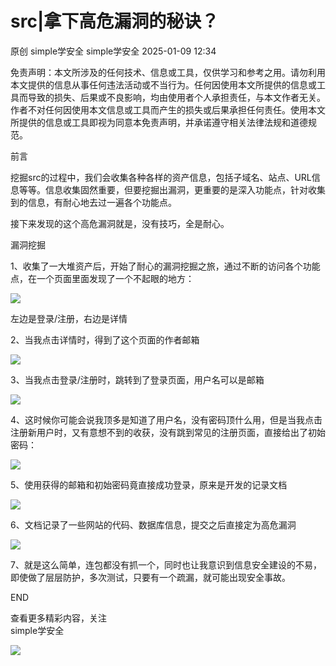 #  src|拿下高危漏洞的秘诀？   
原创 simple学安全  simple学安全   2025-01-09 12:34  
  
免责声明：本文所涉及的任何技术、信息或工具，仅供学习和参考之用。请勿利用本文提供的信息从事任何违法活动或不当行为。任何因使用本文所提供的信息或工具而导致的损失、后果或不良影响，均由使用者个人承担责任，与本文作者无关。作者不对任何因使用本文信息或工具而产生的损失或后果承担任何责任。使用本文所提供的信息或工具即视为同意本免责声明，并承诺遵守相关法律法规和道德规范。  
  
前言  
  
挖掘src的过程中，我们会收集各种各样的资产信息，包括子域名、站点、URL信息等等。信息收集固然重要，但要挖掘出漏洞，更重要的是深入功能点，针对收集到的信息，有耐心地去过一遍各个功能点。  
  
接下来发现的这个高危漏洞就是，没有技巧，全是耐心。  
  
漏洞挖掘  
  
1、收集了一大堆资产后，开始了耐心的漏洞挖掘之旅，通过不断的访问各个功能点，在一个页面里面发现了一个不起眼的地方：  
  
![](https://mmbiz.qpic.cn/mmbiz_png/icjPTM4gYeUichUraXZS3kKMPpLstCLz0piaia4jMmHHcDibdFibTwicWPpmFqr6GZ5Gz3NVic2G8JhZoOueAdEzvltdAQ/640?wx_fmt=png&from=appmsg "")  
  
左边是登录/注册，右边是详情  
  
2、当我点击详情时，得到了这个页面的作者邮箱  
  
![](https://mmbiz.qpic.cn/mmbiz_png/icjPTM4gYeUichUraXZS3kKMPpLstCLz0pyLtaCICdSZeQ6AiaJ96FdTchBG4mFN8DU8Svj7suHQqibemV7L1jQmbg/640?wx_fmt=png&from=appmsg "")  
  
3、当我点击登录/注册时，跳转到了登录页面，用户名可以是邮箱  
  
![](https://mmbiz.qpic.cn/mmbiz_png/icjPTM4gYeUichUraXZS3kKMPpLstCLz0pVI1IUdZmHpGDv4YFcHGyHLt0yzmdLpE1SF70t8PfhBZSeFoMllVSdQ/640?wx_fmt=png&from=appmsg "")  
  
4、这时候你可能会说我顶多是知道了用户名，没有密码顶什么用，但是当我点击注册新用户时，又有意想不到的收获，没有跳到常见的注册页面，直接给出了初始密码：  
  
![](https://mmbiz.qpic.cn/mmbiz_jpg/icjPTM4gYeUichUraXZS3kKMPpLstCLz0pn8yIMW5apVk3An96HIcUa027HCNNgexFOc9PwxuqZrwk6KNc5vdibVw/640?wx_fmt=jpeg&from=appmsg "")  
  
5、使用获得的邮箱和初始密码竟直接成功登录，原来是开发的记录文档  
  
![](https://mmbiz.qpic.cn/mmbiz_png/icjPTM4gYeUichUraXZS3kKMPpLstCLz0p8j8b3AdUb4TfhySIvkSc92S1C3pGpdqQh4SDKXEsZrEnSuhiax2CzIQ/640?wx_fmt=png&from=appmsg "")  
  
6、文档记录了一些网站的代码、数据库信息，提交之后直接定为高危漏洞  
  
![](https://mmbiz.qpic.cn/mmbiz_png/icjPTM4gYeUichUraXZS3kKMPpLstCLz0pI6W4YuqdM8spzm7L2gpokOe5QUQlmUmzoAdVnibBib8lV4VhAkjYHl2g/640?wx_fmt=png&from=appmsg "")  
  
7、就是这么简单，连包都没有抓一个，同时也让我意识到信息安全建设的不易，即使做了层层防护，多次测试，只要有一个疏漏，就可能出现安全事故。  
  
END  
  
查看更多精彩内容，关注  
simple学安全  
  
  
![](https://mmbiz.qpic.cn/mmbiz_gif/icjPTM4gYeU9knqRr6SqMfGqvUw1mPvauicyfafmT09zDhrasdngVtzibclFPMmiaXwxvYycfFHZmDsXtiaS5WJ9KEQ/640?wx_fmt=gif&from=appmsg "")  
  
